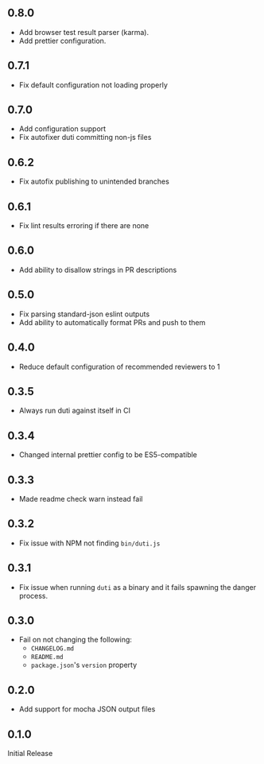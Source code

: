 ## 0.8.0

- Add browser test result parser (karma).
- Add prettier configuration.

## 0.7.1

- Fix default configuration not loading properly

## 0.7.0

- Add configuration support
- Fix autofixer duti committing non-js files

## 0.6.2

- Fix autofix publishing to unintended branches

## 0.6.1

- Fix lint results erroring if there are none

## 0.6.0

- Add ability to disallow strings in PR descriptions

## 0.5.0

- Fix parsing standard-json eslint outputs
- Add ability to automatically format PRs and push to them

## 0.4.0

- Reduce default configuration of recommended reviewers to 1

## 0.3.5

- Always run duti against itself in CI

## 0.3.4

- Changed internal prettier config to be ES5-compatible

## 0.3.3

- Made readme check warn instead fail

## 0.3.2

- Fix issue with NPM not finding `bin/duti.js`

## 0.3.1

- Fix issue when running `duti` as a binary and it fails spawning the danger process.

## 0.3.0

- Fail on not changing the following:
  - `CHANGELOG.md`
  - `README.md`
  - `package.json`'s `version` property

## 0.2.0

- Add support for mocha JSON output files 

## 0.1.0

Initial Release
